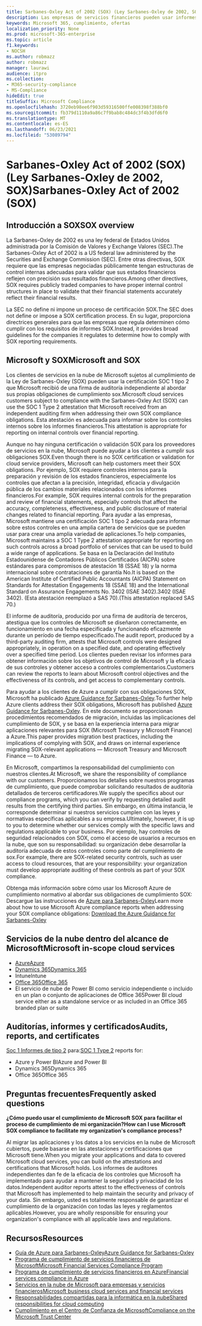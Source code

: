 ```yaml
---
title: Sarbanes-Oxley Act of 2002 (SOX) (Ley Sarbanes-Oxley de 2002, SOX)
description: Las empresas de servicios financieros pueden usar informes de cumplimiento de Microsoft para abordar su cumplimiento con la Sarbanes-Oxley de cumplimiento.
keywords: Microsoft 365, cumplimiento, ofertas
localization_priority: None
ms.prod: microsoft-365-enterprise
ms.topic: article
f1.keywords:
- NOCSH
ms.author: robmazz
author: robmazz
manager: laurawi
audience: itpro
ms.collection:
- M365-security-compliance
- MS-Compliance
hideEdit: true
titleSuffix: Microsoft Compliance
ms.openlocfilehash: 3720eb98ee6f903d59316500ffe008398f388bf0
ms.sourcegitcommit: fb379d1110a9a86c7f9bab8c484dc3f4b3dfd6f0
ms.translationtype: MT
ms.contentlocale: es-ES
ms.lasthandoff: 06/23/2021
ms.locfileid: "53089794"
---
```

# <a name="sarbanes-oxley-act-of-2002-sox"></a><span data-ttu-id="127e6-104">Sarbanes-Oxley Act of 2002 (SOX) (Ley Sarbanes-Oxley de 2002, SOX)</span><span class="sxs-lookup"><span data-stu-id="127e6-104">Sarbanes-Oxley Act of 2002 (SOX)</span></span>

## <a name="sox-overview"></a><span data-ttu-id="127e6-105">Introducción a SOX</span><span class="sxs-lookup"><span data-stu-id="127e6-105">SOX overview</span></span>

<span data-ttu-id="127e6-106">La Sarbanes-Oxley de 2002 es una ley federal de Estados Unidos administrada por la Comisión de Valores y Exchange Valores (SEC).</span><span class="sxs-lookup"><span data-stu-id="127e6-106">The Sarbanes-Oxley Act of 2002 is a US federal law administered by the Securities and Exchange Commission (SEC).</span></span> <span data-ttu-id="127e6-107">Entre otras directivas, SOX requiere que las empresas negociadas públicamente tengan estructuras de control internas adecuadas para validar que sus estados financieros reflejen con precisión sus resultados financieros.</span><span class="sxs-lookup"><span data-stu-id="127e6-107">Among other directives, SOX requires publicly traded companies to have proper internal control structures in place to validate that their financial statements accurately reflect their financial results.</span></span>

<span data-ttu-id="127e6-108">La SEC no define ni impone un proceso de certificación SOX.</span><span class="sxs-lookup"><span data-stu-id="127e6-108">The SEC does not define or impose a SOX certification process.</span></span> <span data-ttu-id="127e6-109">En su lugar, proporciona directrices generales para que las empresas que regula determinen cómo cumplir con los requisitos de informes SOX.</span><span class="sxs-lookup"><span data-stu-id="127e6-109">Instead, it provides broad guidelines for the companies it regulates to determine how to comply with SOX reporting requirements.</span></span>

## <a name="microsoft-and-sox"></a><span data-ttu-id="127e6-110">Microsoft y SOX</span><span class="sxs-lookup"><span data-stu-id="127e6-110">Microsoft and SOX</span></span>

<span data-ttu-id="127e6-111">Los clientes de servicios en la nube de Microsoft sujetos al cumplimiento de la Ley de Sarbanes-Oxley (SOX) pueden usar la certificación SOC 1 tipo 2 que Microsoft recibió de una firma de auditoría independiente al abordar sus propias obligaciones de cumplimiento sox.</span><span class="sxs-lookup"><span data-stu-id="127e6-111">Microsoft cloud services customers subject to compliance with the Sarbanes-Oxley Act (SOX) can use the SOC 1 Type 2 attestation that Microsoft received from an independent auditing firm when addressing their own SOX compliance obligations.</span></span> <span data-ttu-id="127e6-112">Esta atestación es adecuada para informar sobre los controles internos sobre los informes financieros.</span><span class="sxs-lookup"><span data-stu-id="127e6-112">This attestation is appropriate for reporting on internal controls over financial reporting.</span></span>

<span data-ttu-id="127e6-113">Aunque no hay ninguna certificación o validación SOX para los proveedores de servicios en la nube, Microsoft puede ayudar a los clientes a cumplir sus obligaciones SOX.</span><span class="sxs-lookup"><span data-stu-id="127e6-113">Even though there is no SOX certification or validation for cloud service providers, Microsoft can help customers meet their SOX obligations.</span></span> <span data-ttu-id="127e6-114">Por ejemplo, SOX requiere controles internos para la preparación y revisión de los estados financieros, especialmente los controles que afectan a la precisión, integridad, eficacia y divulgación pública de los cambios materiales relacionados con los informes financieros.</span><span class="sxs-lookup"><span data-stu-id="127e6-114">For example, SOX requires internal controls for the preparation and review of financial statements, especially controls that affect the accuracy, completeness, effectiveness, and public disclosure of material changes related to financial reporting.</span></span> <span data-ttu-id="127e6-115">Para ayudar a las empresas, Microsoft mantiene una certificación SOC 1 tipo 2 adecuada para informar sobre estos controles en una amplia cartera de servicios que se pueden usar para crear una amplia variedad de aplicaciones.</span><span class="sxs-lookup"><span data-stu-id="127e6-115">To help companies, Microsoft maintains a SOC 1 Type 2 attestation appropriate for reporting on such controls across a broad portfolio of services that can be used to build a wide range of applications.</span></span> <span data-ttu-id="127e6-116">Se basa en la Declaración del Instituto Estadounidense de Contadores Públicos Certificados (AICPA) sobre estándares para compromisos de atestación 18 (SSAE 18) y la norma internacional sobre contrataciones de garantía No.</span><span class="sxs-lookup"><span data-stu-id="127e6-116">It is based on the American Institute of Certified Public Accountants (AICPA) Statement on Standards for Attestation Engagements 18 (SSAE 18) and the International Standard on Assurance Engagements No.</span></span> <span data-ttu-id="127e6-117">3402 (ISAE 3402).</span><span class="sxs-lookup"><span data-stu-id="127e6-117">3402 (ISAE 3402).</span></span> <span data-ttu-id="127e6-118">(Esta atestación reemplazó a SAS 70).</span><span class="sxs-lookup"><span data-stu-id="127e6-118">(This attestation replaced SAS 70.)</span></span>

<span data-ttu-id="127e6-119">El informe de auditoría, producido por una firma de auditoría de terceros, atestigua que los controles de Microsoft se diseñaron correctamente, en funcionamiento en una fecha especificada y funcionando eficazmente durante un período de tiempo especificado.</span><span class="sxs-lookup"><span data-stu-id="127e6-119">The audit report, produced by a third-party auditing firm, attests that Microsoft controls were designed appropriately, in operation on a specified date, and operating effectively over a specified time period.</span></span> <span data-ttu-id="127e6-120">Los clientes pueden revisar los informes para obtener información sobre los objetivos de control de Microsoft y la eficacia de sus controles y obtener acceso a controles complementarios.</span><span class="sxs-lookup"><span data-stu-id="127e6-120">Customers can review the reports to learn about Microsoft control objectives and the effectiveness of its controls, and get access to complementary controls.</span></span>

<span data-ttu-id="127e6-121">Para ayudar a los clientes de Azure a cumplir con sus obligaciones SOX, Microsoft ha publicado [Azure Guidance for Sarbanes-Oxley](https://aka.ms/Azure-SOX-Guide).</span><span class="sxs-lookup"><span data-stu-id="127e6-121">To further help Azure clients address their SOX obligations, Microsoft has published [Azure Guidance for Sarbanes-Oxley](https://aka.ms/Azure-SOX-Guide).</span></span> <span data-ttu-id="127e6-122">En este documento se proporcionan procedimientos recomendados de migración, incluidas las implicaciones del cumplimiento de SOX, y se basa en la experiencia interna para migrar aplicaciones relevantes para SOX (Microsoft Treasury y Microsoft Finance) a Azure.</span><span class="sxs-lookup"><span data-stu-id="127e6-122">This paper provides migration best practices, including the implications of complying with SOX, and draws on internal experience migrating SOX-relevant applications — Microsoft Treasury and Microsoft Finance — to Azure.</span></span>

<span data-ttu-id="127e6-123">En Microsoft, compartimos la responsabilidad del cumplimiento con nuestros clientes.</span><span class="sxs-lookup"><span data-stu-id="127e6-123">At Microsoft, we share the responsibility of compliance with our customers.</span></span> <span data-ttu-id="127e6-124">Proporcionamos los detalles sobre nuestros programas de cumplimiento, que puede comprobar solicitando resultados de auditoría detallados de terceros certificadores.</span><span class="sxs-lookup"><span data-stu-id="127e6-124">We supply the specifics about our compliance programs, which you can verify by requesting detailed audit results from the certifying third parties.</span></span> <span data-ttu-id="127e6-125">Sin embargo, en última instancia, le corresponde determinar si nuestros servicios cumplen con las leyes y normativas específicas aplicables a su empresa.</span><span class="sxs-lookup"><span data-stu-id="127e6-125">Ultimately, however, it is up to you to determine whether our services comply with the specific laws and regulations applicable to your business.</span></span> <span data-ttu-id="127e6-126">Por ejemplo, hay controles de seguridad relacionados con SOX, como el acceso de usuarios a recursos en la nube, que son su responsabilidad: su organización debe desarrollar la auditoría adecuada de estos controles como parte del cumplimiento de sox.</span><span class="sxs-lookup"><span data-stu-id="127e6-126">For example, there are SOX-related security controls, such as user access to cloud resources, that are your responsibility: your organization must develop appropriate auditing of these controls as part of your SOX compliance.</span></span>

<span data-ttu-id="127e6-127">Obtenga más información sobre cómo usar los Microsoft Azure de cumplimiento normativo al abordar sus obligaciones de cumplimiento SOX: Descargue las instrucciones de [Azure para Sarbanes-Oxley](https://aka.ms/Azure-SOX-Guide)</span><span class="sxs-lookup"><span data-stu-id="127e6-127">Learn more about how to use Microsoft Azure compliance reports when addressing your SOX compliance obligations: [Download the Azure Guidance for Sarbanes-Oxley](https://aka.ms/Azure-SOX-Guide)</span></span>

## <a name="microsoft-in-scope-cloud-services"></a><span data-ttu-id="127e6-128">Servicios de la nube dentro del alcance de Microsoft</span><span class="sxs-lookup"><span data-stu-id="127e6-128">Microsoft in-scope cloud services</span></span>

- [<span data-ttu-id="127e6-129">Azure</span><span class="sxs-lookup"><span data-stu-id="127e6-129">Azure</span></span>](https://aka.ms/AzureCompliance)
- [<span data-ttu-id="127e6-130">Dynamics 365</span><span class="sxs-lookup"><span data-stu-id="127e6-130">Dynamics 365</span></span>](https://aka.ms/d365-compliance-list)
- <span data-ttu-id="127e6-131">Intune</span><span class="sxs-lookup"><span data-stu-id="127e6-131">Intune</span></span>
- [<span data-ttu-id="127e6-132">Office 365</span><span class="sxs-lookup"><span data-stu-id="127e6-132">Office 365</span></span>](https://go.microsoft.com/fwlink/p/?LinkID=2077751)
- <span data-ttu-id="127e6-133">El servicio de nube de Power BI como servicio independiente o incluido en un plan o conjunto de aplicaciones de Office 365</span><span class="sxs-lookup"><span data-stu-id="127e6-133">Power BI cloud service either as a standalone service or as included in an Office 365 branded plan or suite</span></span>

## <a name="audits-reports-and-certificates"></a><span data-ttu-id="127e6-134">Auditorías, informes y certificados</span><span class="sxs-lookup"><span data-stu-id="127e6-134">Audits, reports, and certificates</span></span>

<span data-ttu-id="127e6-135">[Soc 1 Informes de tipo 2](offering-SOC.md) para:</span><span class="sxs-lookup"><span data-stu-id="127e6-135">[SOC 1 Type 2](offering-SOC.md) reports for:</span></span>

- <span data-ttu-id="127e6-136">Azure y Power BI</span><span class="sxs-lookup"><span data-stu-id="127e6-136">Azure and Power BI</span></span>
- <span data-ttu-id="127e6-137">Dynamics 365</span><span class="sxs-lookup"><span data-stu-id="127e6-137">Dynamics 365</span></span>
- <span data-ttu-id="127e6-138">Office 365</span><span class="sxs-lookup"><span data-stu-id="127e6-138">Office 365</span></span>

## <a name="frequently-asked-questions"></a><span data-ttu-id="127e6-139">Preguntas frecuentes</span><span class="sxs-lookup"><span data-stu-id="127e6-139">Frequently asked questions</span></span>

<span data-ttu-id="127e6-140">**¿Cómo puedo usar el cumplimiento de Microsoft SOX para facilitar el proceso de cumplimiento de mi organización?**</span><span class="sxs-lookup"><span data-stu-id="127e6-140">**How can I use Microsoft SOX compliance to facilitate my organization's compliance process?**</span></span>

<span data-ttu-id="127e6-141">Al migrar las aplicaciones y los datos a los servicios en la nube de Microsoft cubiertos, puede basarse en las atestaciones y certificaciones que Microsoft tiene.</span><span class="sxs-lookup"><span data-stu-id="127e6-141">When you migrate your applications and data to covered Microsoft cloud services, you can build on the attestations and certifications that Microsoft holds.</span></span> <span data-ttu-id="127e6-142">Los informes de auditores independientes dan fe de la eficacia de los controles que Microsoft ha implementado para ayudar a mantener la seguridad y privacidad de los datos.</span><span class="sxs-lookup"><span data-stu-id="127e6-142">Independent auditor reports attest to the effectiveness of controls that Microsoft has implemented to help maintain the security and privacy of your data.</span></span> <span data-ttu-id="127e6-143">Sin embargo, usted es totalmente responsable de garantizar el cumplimiento de la organización con todas las leyes y reglamentos aplicables.</span><span class="sxs-lookup"><span data-stu-id="127e6-143">However, you are wholly responsible for ensuring your organization's compliance with all applicable laws and regulations.</span></span>

## <a name="resources"></a><span data-ttu-id="127e6-144">Recursos</span><span class="sxs-lookup"><span data-stu-id="127e6-144">Resources</span></span>

- [<span data-ttu-id="127e6-145">Guía de Azure para Sarbanes-Oxley</span><span class="sxs-lookup"><span data-stu-id="127e6-145">Azure Guidance for Sarbanes-Oxley</span></span>](https://aka.ms/Azure-SOX-Guide)
- [<span data-ttu-id="127e6-146">Programa de cumplimiento de servicios financieros de Microsoft</span><span class="sxs-lookup"><span data-stu-id="127e6-146">Microsoft Financial Services Compliance Program</span></span>](https://www.microsoft.com/download/details.aspx?id=55332)
- [<span data-ttu-id="127e6-147">Programa de cumplimiento de servicios financieros en Azure</span><span class="sxs-lookup"><span data-stu-id="127e6-147">Financial services compliance in Azure</span></span>](https://azure.microsoft.com/resources/videos/azurecon-2015-financial-services-compliance-in-azure/)
- [<span data-ttu-id="127e6-148">Servicios en la nube de Microsoft para empresas y servicios financieros</span><span class="sxs-lookup"><span data-stu-id="127e6-148">Microsoft business cloud services and financial services</span></span>](https://www.microsoft.com/trustcenter/cloudservices/financialservices)
- [<span data-ttu-id="127e6-149">Responsabilidades compartidas para la informática en la nube</span><span class="sxs-lookup"><span data-stu-id="127e6-149">Shared responsibilities for cloud computing</span></span>](https://aka.ms/sharedresponsibility)
- [<span data-ttu-id="127e6-150">Cumplimiento en el Centro de Confianza de Microsoft</span><span class="sxs-lookup"><span data-stu-id="127e6-150">Compliance on the Microsoft Trust Center</span></span>](https://www.microsoft.com/trust-center/compliance/compliance-overview)
